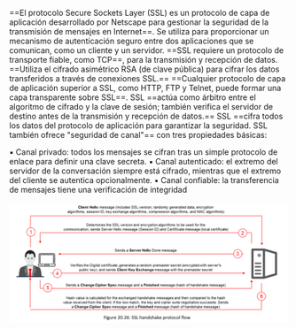 ==El protocolo Secure Sockets Layer (SSL) es un protocolo de capa de aplicación desarrollado por Netscape para gestionar la seguridad de la transmisión de mensajes en Internet==. Se utiliza para proporcionar un mecanismo de autenticación seguro entre dos aplicaciones que se comunican, como un cliente y un servidor. ==SSL requiere un protocolo de transporte fiable, como TCP==, para la transmisión y recepción de datos. ==Utiliza el cifrado asimétrico RSA (de clave pública) para cifrar los datos transferidos a través de conexiones SSL.== ==Cualquier protocolo de capa de aplicación superior a SSL, como HTTP, FTP y Telnet, puede formar una capa transparente sobre SSL==. SSL ==actúa como árbitro entre el algoritmo de cifrado y la clave de sesión; también verifica el servidor de destino antes de la transmisión y recepción de datos.== SSL ==cifra todos los datos del protocolo de aplicación para garantizar la seguridad. SSL también ofrece "seguridad de canal"== con tres propiedades básicas: 

▪ Canal privado: todos los mensajes se cifran tras un simple protocolo de enlace para definir una clave secreta.
▪ Canal autenticado: el extremo del servidor de la conversación siempre está cifrado, mientras que el extremo del cliente se autentica opcionalmente.
▪ Canal confiable: la transferencia de mensajes tiene una verificación de integridad

![](attachments/image20250523055327.png)